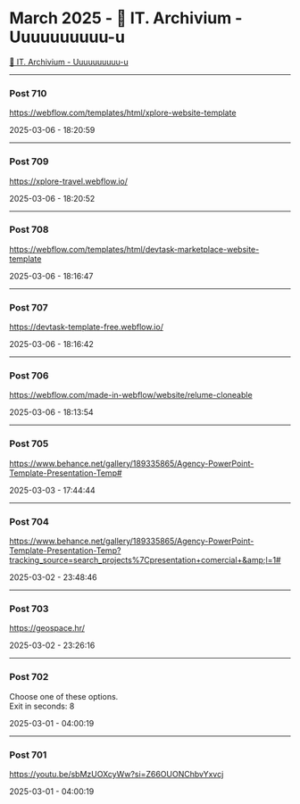 # March 2025 - 🐊 IT. Archivium - Uuuuuuuuuu-u

[🐊 IT. Archivium - Uuuuuuuuuu-u](../../)



---

### Post 710




<a href="https://webflow.com/templates/html/xplore-website-template">https://webflow.com/templates/html/xplore-website-template</a>


2025-03-06 - 18:20:59







---

### Post 709




<a href="https://xplore-travel.webflow.io/">https://xplore-travel.webflow.io/</a>


2025-03-06 - 18:20:52







---

### Post 708




<a href="https://webflow.com/templates/html/devtask-marketplace-website-template">https://webflow.com/templates/html/devtask-marketplace-website-template</a>


2025-03-06 - 18:16:47







---

### Post 707




<a href="https://devtask-template-free.webflow.io/">https://devtask-template-free.webflow.io/</a>


2025-03-06 - 18:16:42







---

### Post 706




<a href="https://webflow.com/made-in-webflow/website/relume-cloneable">https://webflow.com/made-in-webflow/website/relume-cloneable</a>


2025-03-06 - 18:13:54







---

### Post 705




<a href="https://www.behance.net/gallery/189335865/Agency-PowerPoint-Template-Presentation-Temp#">https://www.behance.net/gallery/189335865/Agency-PowerPoint-Template-Presentation-Temp#</a>


2025-03-03 - 17:44:44







---

### Post 704




<a href="https://www.behance.net/gallery/189335865/Agency-PowerPoint-Template-Presentation-Temp?tracking_source=search_projects%7Cpresentation+comercial+&amp;l=1#">https://www.behance.net/gallery/189335865/Agency-PowerPoint-Template-Presentation-Temp?tracking_source=search_projects%7Cpresentation+comercial+&amp;l=1#</a>


2025-03-02 - 23:48:46







---

### Post 703




<a href="https://geospace.hr/">https://geospace.hr/</a>


2025-03-02 - 23:26:16







---

### Post 702




Choose one of these options. <br />Exit in seconds: 8


2025-03-01 - 04:00:19







---

### Post 701




<a href="https://youtu.be/sbMzUOXcyWw?si=Z66OUONChbvYxvcj">https://youtu.be/sbMzUOXcyWw?si=Z66OUONChbvYxvcj</a>


2025-03-01 - 04:00:19





